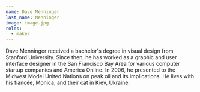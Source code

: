 ```yaml
---
name: Dave Menninger
last_name: Menninger
image: image.jpg
roles:
  - maker
---
```

Dave Menninger received a bachelor's degree in visual design from Stanford University. Since then, he has worked as a graphic and user interface designer in the San Francisco Bay Area for various computer startup companies and America Online. In 2006, he presented to the Midwest Model United Nations on peak oil and its implications. He lives with his fiancée, Monica, and their cat in Kiev, Ukraine.

